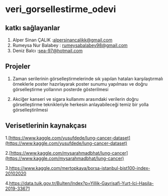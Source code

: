# veri_gorsellestirme_odevi

## katkı sağlayanlar
1. Alper Sinan ÇALIK :alpersinancalikk@gmail.com
2. Rumeysa Nur Balabey : rumeysabalabey98@gmail.com
3. Deniz Balcı :sea-97@hotmail.com

## Projeler
1. Zaman serilerinin görselleştirmelerinde sık yapılan hataları karşılaştırmalı örneklerle
poster hazırlayarak poster sunumu yapılması ve doğru görselleştirme yollarının
posterde gösterilmesi

2. Akciğer kanseri ve sigara kullanımı arasındaki verilerin doğru görselleştirme
teknikleriyle herkesin anlayabileceği temiz bir yolla görselleştirilmesi

## Verisetlerinin kaynakçası
 1.[https://www.kaggle.com/yusufdede/lung-cancer-dataset](https://www.kaggle.com/yusufdede/lung-cancer-dataset)

 
 2.[https://www.kaggle.com/mysarahmadbhat/lung-cancer](https://www.kaggle.com/mysarahmadbhat/lung-cancer)

 3.https://www.kaggle.com/mertopkaya/borsa-istanbul-bist100-index-20102020


 4.https://data.tuik.gov.tr/Bulten/Index?p=Yillik-Gayrisafi-Yurt-Ici-Hasila-2019-33671